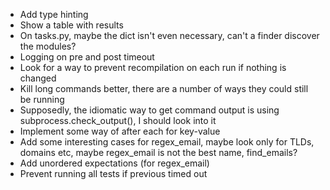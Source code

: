* Add type hinting
* Show a table with results
* On tasks.py, maybe the dict isn't even necessary, can't a finder discover the modules?
* Logging on pre and post timeout
* Look for a way to prevent recompilation on each run if nothing is changed
* Kill long commands better, there are a number of ways they could still be running
* Supposedly, the idiomatic way to get command output is using subprocess.check_output(), I should look into it
* Implement some way of after each for key-value
* Add some interesting cases for regex_email, maybe look only for TLDs, domains etc, maybe regex_email is not the best name, find_emails?
* Add unordered expectations (for regex_email)
* Prevent running all tests if previous timed out
